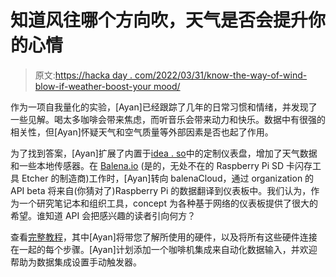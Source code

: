 # 知道风往哪个方向吹，天气是否会提升你的心情

> 原文:[https://hacka day . com/2022/03/31/know-the-way-of-wind-blow-if-weather-boost-your mood/](https://hackaday.com/2022/03/31/know-which-way-the-wind-blows-whether-weather-boosts-your-mood/)

作为一项自我量化的实验，[Ayan]已经跟踪了几年的日常习惯和情绪，并发现了一些见解。喝太多咖啡会带来焦虑，而听音乐会带来动力和快乐。数据中有很强的相关性，但[Ayan]怀疑天气和空气质量等外部因素是否也起了作用。

为了找到答案，[Ayan]扩展了内置于[idea . so](https://www.notion.so/)中的定制仪表盘，增加了天气数据和一些本地传感器。在 [Balena.io](https://www.balena.io/blog/authors/ayan-pahwa/) (是的，无处不在的 Raspberry Pi SD 卡闪存工具 Etcher 的制造商)工作时，[Ayan]转向 balenaCloud，通过 organization 的 API beta 将来自(你猜对了)Raspberry Pi 的数据翻译到仪表板中。我们认为，作为一个研究笔记本和组织工具，concept 为各种基于网络的仪表板提供了很大的希望。谁知道 API 会把感兴趣的读者引向何方？

查看[完整教程](https://www.balena.io/blog/log-sensor-values-to-notion-using-balena/)，其中[Ayan]将带您了解所使用的硬件，以及将所有这些硬件连接在一起的每个步骤。[Ayan]计划添加一个咖啡机集成来自动化数据输入，并欢迎帮助为数据集成设置手动触发器。
